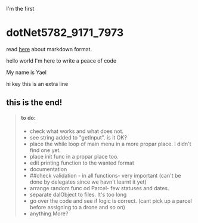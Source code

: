 I'm the first
# dotNet5782_9171_7973

read [here](https://www.markdownguide.org/basic-syntax/) about markdown format.

hello world
I'm here to write a peace of code

My name is Yael

hi key
this is an extra line

## this is the end!


 > #### to do:
 > - check what works and what does not.
 > - see string added to "getInput". is it OK?
 > - place the while loop of main menu in a more propar place. I didn't find one yet.
 > - place init func in a propar place too.
 > - edit printing function to the wanted format
 > - documentation
 > - ##check validation - in all functions- very important (can't be done by delegates since we havn't learnt it yet)
 > - arrange random func od Parcel- few statuses and dates.
 > - separate dalObject to files. It's too long
 > - go over the code and see if logic is correct. (cant pick up a parcel before assigning to a drone and so on)
 > - anything More?
 

